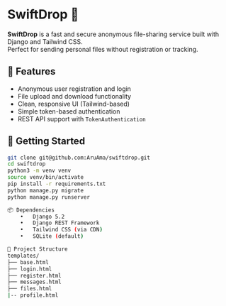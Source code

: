 # SwiftDrop 🚀

**SwiftDrop** is a fast and secure anonymous file-sharing service built with Django and Tailwind CSS.  
Perfect for sending personal files without registration or tracking.

## 🔐 Features

- Anonymous user registration and login
- File upload and download functionality
- Clean, responsive UI (Tailwind-based)
- Simple token-based authentication
- REST API support with `TokenAuthentication`

## 🚀 Getting Started

```bash
git clone git@github.com:AruAma/swiftdrop.git
cd swiftdrop
python3 -m venv venv
source venv/bin/activate
pip install -r requirements.txt
python manage.py migrate
python manage.py runserver

📦 Dependencies
	•	Django 5.2
	•	Django REST Framework
	•	Tailwind CSS (via CDN)
	•	SQLite (default)

📁 Project Structure
templates/
├── base.html
├── login.html
├── register.html
├── messages.html
├── files.html
|-- profile.html

